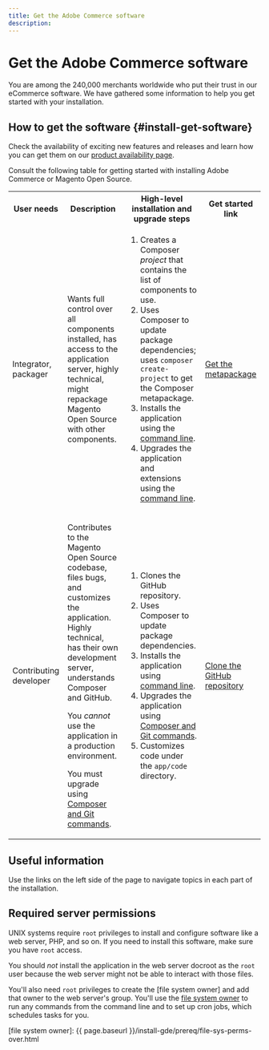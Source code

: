 ```yaml
---
title: Get the Adobe Commerce software
description:
---
```


# Get the Adobe Commerce software

You are among the 240,000 merchants worldwide who put their trust in our eCommerce software. We have gathered some information to help you get started with your installation.

## How to get the software {#install-get-software}

Check the availability of exciting new features and releases and learn how you can get them on our [product availability page](https://devdocs.magento.com/release/availability.html).

Consult the following table for getting started with installing Adobe Commerce or Magento Open Source.

<table>
    <tbody>
        <tr>
            <th>User needs</th>
            <th>Description</th>
            <th>High-level installation and upgrade steps</th>
            <th>Get started link</th>
        </tr>
    <tr>
        <td><p>Integrator, packager</p></td>
        <td><p>Wants full control over all components installed, has access to the application server, highly technical, might repackage Magento Open Source with other components.</p>
        </td>
        <td><ol><li>Creates a Composer <em>project</em> that contains the list of components to use.</li>
            <li>Uses Composer to update package dependencies; uses <code>composer create-project</code> to get the Composer metapackage.</li>
            <li>Installs the application using the <a href="{{ page.baseurl }}/install-gde/install/cli/install-cli.html">command line</a>.</li>
        <li>Upgrades the application and extensions using the  <a href="https://experienceleague.adobe.com/docs/commerce-operations/upgrade-guide/implementation/perform-upgrade.html">command line</a>.</li></ol></td>
        <td><p><a href="{{ page.baseurl }}/install-gde/composer.html">Get the metapackage</a></p></td>
    </tr>
    <tr>
        <td><p>Contributing developer</p></td>
        <td><p>Contributes to the Magento Open Source codebase, files bugs, and customizes the application. Highly technical, has their own development server, understands Composer and GitHub.</p>
            <p>You <em>cannot</em> use the application in a production environment.</p>
      <p>You must upgrade using <a href="https://experienceleague.adobe.com/docs/commerce-operations/upgrade-guide/developer/git-installs.html">Composer and Git commands</a>.</p></td>
        <td><ol><li>Clones the GitHub repository.</li>
            <li>Uses Composer to update package dependencies.</li>
            <li>Installs the application using <a href="{{ page.baseurl }}/install-gde/install/cli/install-cli.html">command line</a>.</li>
            <li>Upgrades the application using <a href="https://experienceleague.adobe.com/docs/commerce-operations/upgrade-guide/developer/git-installs.html">Composer and Git commands</a>.</li>
            <li>Customizes code under the <code>app/code</code> directory.</li></ol></td>
        <td><p><a href="{{ page.baseurl }}/install-gde/prereq/dev_install.html">Clone the GitHub repository</a></p></td>
    </tr>
    </tbody>
</table>

## Useful information

Use the links on the left side of the page to navigate topics in each part of the installation.

## Required server permissions

UNIX systems require `root` privileges to install and configure software like a web server, PHP, and so on. If you need to install this software, make sure you have `root` access.

You should *not* install the application in the web server docroot as the `root` user because the web server might not be able to interact with those files.

You'll also need `root` privileges to create the [file system owner] and add that owner to the web server's group. You'll use the [file system owner](https://glossary.magento.com/magento-file-system-owner) to run any commands from the command line and to set up cron jobs, which schedules tasks for you.

<!-- LINK DEFINITIONS -->

[file system owner]: {{ page.baseurl }}/install-gde/prereq/file-sys-perms-over.html
